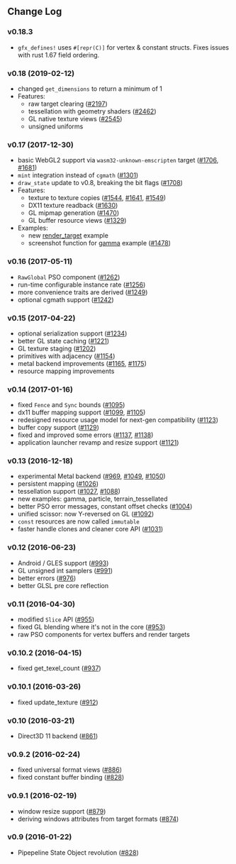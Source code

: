 ## Change Log

### v0.18.3
  - `gfx_defines!` uses `#[repr(C)]` for vertex & constant structs. Fixes issues with rust 1.67 field ordering.

### v0.18 (2019-02-12)
  - changed `get_dimensions` to return a minimum of 1
  - Features:
    - raw target clearing ([#2197](https://github.com/gfx-rs/gfx/pull/2197))
    - tessellation with geometry shaders ([#2462](https://github.com/gfx-rs/gfx/pull/2462))
    - GL native texture views ([#2545](https://github.com/gfx-rs/gfx/pull/2545))
    - unsigned uniforms

### v0.17 (2017-12-30)
  - basic WebGL2 support via `wasm32-unknown-emscripten` target ([#1706](https://github.com/gfx-rs/gfx/pull/1706), [#1681](https://github.com/gfx-rs/gfx/pull/1681))
  - `mint` integration instead of `cgmath` ([#1301](https://github.com/gfx-rs/gfx/pull/1301))
  - `draw_state` update to v0.8, breaking the bit flags ([#1708](https://github.com/gfx-rs/gfx/pull/1708))
  - Features:
    - texture to texture copies ([#1544](https://github.com/gfx-rs/gfx/pull/1544), [#1641](https://github.com/gfx-rs/gfx/pull/1641), [#1549](https://github.com/gfx-rs/gfx/pull/1549))
    - DX11 texture readback ([#1630](https://github.com/gfx-rs/gfx/pull/1630))
    - GL mipmap generation ([#1470](https://github.com/gfx-rs/gfx/pull/1470))
    - GL buffer resource views ([#1329](https://github.com/gfx-rs/gfx/pull/1329))
  - Examples:
    - new [render_target](examples/render_target) example
    - screenshot function for [gamma](examples/gamma) example ([#1478](https://github.com/gfx-rs/gfx/pull/1478))

### v0.16 (2017-05-11)
  - `RawGlobal` PSO component ([#1262](https://github.com/gfx-rs/gfx/pull/1262))
  - run-time configurable instance rate ([#1256](https://github.com/gfx-rs/gfx/pull/1256))
  - more convenience traits are derived ([#1249](https://github.com/gfx-rs/gfx/pull/1249))
  - optional cgmath support ([#1242](https://github.com/gfx-rs/gfx/pull/1242))

### v0.15 (2017-04-22)
  - optional serialization support ([#1234](https://github.com/gfx-rs/gfx/pull/1234))
  - better GL state caching ([#1221](https://github.com/gfx-rs/gfx/pull/1221))
  - GL texture staging ([#1202](https://github.com/gfx-rs/gfx/pull/1202))
  - primitives with adjacency ([#1154](https://github.com/gfx-rs/gfx/pull/1154))
  - metal backend improvements ([#1165](https://github.com/gfx-rs/gfx/pull/1165), [#1175](https://github.com/gfx-rs/gfx/pull/1175))
  - resource mapping improvements

### v0.14 (2017-01-16)
  - fixed `Fence` and `Sync` bounds ([#1095](https://github.com/gfx-rs/gfx/pull/1095))
  - dx11 buffer mapping support ([#1099](https://github.com/gfx-rs/gfx/pull/1099), [#1105](https://github.com/gfx-rs/gfx/pull/1105))
  - redesigned resource usage model for next-gen compatibility ([#1123](https://github.com/gfx-rs/gfx/pull/1123))
  - buffer copy support ([#1129](https://github.com/gfx-rs/gfx/pull/1129))
  - fixed and improved some errors ([#1137](https://github.com/gfx-rs/gfx/pull/1137), [#1138](https://github.com/gfx-rs/gfx/pull/1138))
  - application launcher revamp and resize support ([#1121](https://github.com/gfx-rs/gfx/pull/1121))

### v0.13 (2016-12-18)
  - experimental Metal backend ([#969](https://github.com/gfx-rs/gfx/pull/969), [#1049](https://github.com/gfx-rs/gfx/pull/1049), [#1050](https://github.com/gfx-rs/gfx/pull/1050))
  - persistent mapping ([#1026](https://github.com/gfx-rs/gfx/pull/1026))
  - tessellation support ([#1027](https://github.com/gfx-rs/gfx/pull/1027), [#1088](https://github.com/gfx-rs/gfx/pull/1088))
  - new examples: gamma, particle, terrain_tessellated
  - better PSO error messages, constant offset checks ([#1004](https://github.com/gfx-rs/gfx/pull/1004))
  - unified scissor: now Y-reversed on GL ([#1092](https://github.com/gfx-rs/gfx/pull/1092))
  - `const` resources are now called `immutable`
  - faster handle clones and cleaner core  API ([#1031](https://github.com/gfx-rs/gfx/pull/1031))

### v0.12 (2016-06-23)
  - Android / GLES support ([#993](https://github.com/gfx-rs/gfx/pull/993))
  - GL unsigned int samplers ([#991](https://github.com/gfx-rs/gfx/pull/991))
  - better errors ([#976](https://github.com/gfx-rs/gfx/pull/976))
  - better GLSL pre core reflection

### v0.11 (2016-04-30)
  - modified `Slice` API ([#955](https://github.com/gfx-rs/gfx/pull/955))
  - fixed GL blending where it's not in the core ([#953](https://github.com/gfx-rs/gfx/pull/953))
  - raw PSO components for vertex buffers and render targets

### v0.10.2 (2016-04-15)
  - fixed get_texel_count ([#937](https://github.com/gfx-rs/gfx/pull/937))

### v0.10.1 (2016-03-26)
  - fixed update_texture ([#912](https://github.com/gfx-rs/gfx/pull/912))

### v0.10 (2016-03-21)
  - Direct3D 11 backend ([#861](https://github.com/gfx-rs/gfx/pull/861))

### v0.9.2 (2016-02-24)
  - fixed universal format views ([#886](https://github.com/gfx-rs/gfx/pull/886))
  - fixed constant buffer binding ([#828](https://github.com/gfx-rs/gfx/pull/828))

### v0.9.1 (2016-02-19)
  - window resize support ([#879](https://github.com/gfx-rs/gfx/pull/879))
  - deriving windows attributes from target formats ([#874](https://github.com/gfx-rs/gfx/pull/874))

### v0.9 (2016-01-22)
  - Pipepeline State Object revolution ([#828](https://github.com/gfx-rs/gfx/pull/828))
